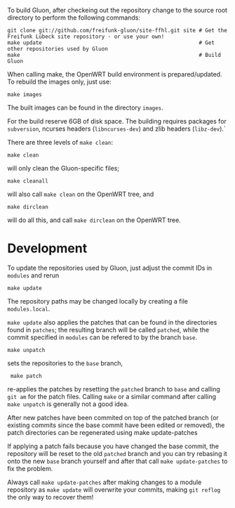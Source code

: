 To build Gluon, after checkeing out the repository change to the source root directory
to  perform the following commands:

    git clone git://github.com/freifunk-gluon/site-ffhl.git site # Get the Freifunk Lübeck site repository - or use your own!
    make update                                                  # Get other repositories used by Gluon
    make                                                         # Build Gluon

When calling make, the OpenWRT build environment is prepared/updated. To rebuild
the images only, just use:

    make images

The built images can be found in the directory `images`.

For the build reserve 6GB of disk space. The building requires packages
for `subversion`, ncurses headers (`libncurses-dev`) and zlib headers
(`libz-dev`).`


There are three levels of `make clean`:

    make clean

will only clean the Gluon-specific files;

    make cleanall

will also call `make clean` on the OpenWRT tree, and

    make dirclean

will do all this, and call `make dirclean` on the OpenWRT tree.


# Development

To update the repositories used by Gluon, just adjust the commit IDs in `modules` and
rerun

	make update

The repository paths may be changed locally by creating a file `modules.local`.

`make update` also applies the patches that can be found in the directories found in
`patches`; the resulting branch will be called `patched`, while the commit specified in `modules`
can be refered to by the branch `base`.

    make unpatch

sets the repositories to the `base` branch,

     make patch

re-applies the patches by resetting the `patched` branch to `base` and calling `git am`
for the patch files. Calling `make` or a similar command after calling `make unpatch`
is generally not a good idea.

After new patches have been commited on top of the patched branch (or existing commits
since the base commit have been edited or removed), the patch directories can be regenerated
using
	make update-patches

If applying a patch fails because you have changed the base commit, the repository will be reset to the old `patched` branch
and you can try rebasing it onto the new `base` branch yourself and after that call `make update-patches` to fix the problem.

Always call `make update-patches` after making changes to a module repository as `make update` will overwrite your
commits, making `git reflog` the only way to recover them!